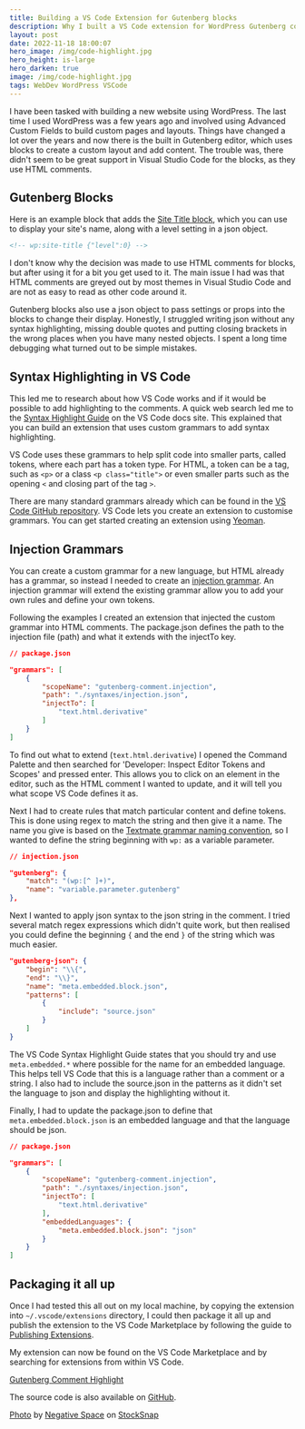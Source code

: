 ```yaml
---
title: Building a VS Code Extension for Gutenberg blocks
description: Why I built a VS Code extension for WordPress Gutenberg code blocks
layout: post
date: 2022-11-18 18:00:07
hero_image: /img/code-highlight.jpg
hero_height: is-large
hero_darken: true
image: /img/code-highlight.jpg
tags: WebDev WordPress VSCode
---
```


I have been tasked with building a new website using WordPress. The last time I used WordPress was a few years ago and involved using Advanced Custom Fields to build custom pages and layouts. Things have changed a lot over the years and now there is the built in Gutenberg editor, which uses blocks to create a custom layout and add content. The trouble was, there didn't seem to be great support in Visual Studio Code for the blocks, as they use HTML comments.

## Gutenberg Blocks

Here is an example block that adds the [Site Title block](https://wordpress.org/support/article/site-title-block/), which you can use to display your site's name, along with a level setting in a json object.

```html
<!-- wp:site-title {"level":0} -->
```

I don't know why the decision was made to use HTML comments for blocks, but after using it for a bit you get used to it. The main issue I had was that HTML comments are greyed out by most themes in Visual Studio Code and are not as easy to read as other code around it.

Gutenberg blocks also use a json object to pass settings or props into the blocks to change their display. Honestly, I struggled writing json without any syntax highlighting, missing double quotes and putting closing brackets in the wrong places when you have many nested objects. I spent a long time debugging what turned out to be simple mistakes.

## Syntax Highlighting in VS Code

This led me to research about how VS Code works and if it would be possible to add highlighting to the comments. A quick web search led me to the [Syntax Highlight Guide](https://code.visualstudio.com/api/language-extensions/syntax-highlight-guide) on the VS Code docs site. This explained that you can build an extension that uses custom grammars to add syntax highlighting.

VS Code uses these grammars to help split code into smaller parts, called tokens, where each part has a token type. For HTML, a token can be a tag, such as `<p>` or a class `<p class="title">` or even smaller parts such as the opening `<` and closing part of the tag `>`.

There are many standard grammars already which can be found in the [VS Code GitHub repository](https://github.com/microsoft/vscode/tree/main/extensions). VS Code lets you create an extension to customise grammars. You can get started creating an extension using [Yeoman](https://code.visualstudio.com/api/language-extensions/syntax-highlight-guide#developing-a-new-grammar-extension).

## Injection Grammars

You can create a custom grammar for a new language, but HTML already has a grammar, so instead I needed to create an [injection grammar](https://code.visualstudio.com/api/language-extensions/syntax-highlight-guide#injection-grammars). An injection grammar will extend the existing grammar allow you to add your own rules and define your own tokens.

Following the examples I created an extension that injected the custom grammar into HTML comments. The package.json defines the path to the injection file (path) and what it extends with the injectTo key.

```json
// package.json

"grammars": [
    {
        "scopeName": "gutenberg-comment.injection",
        "path": "./syntaxes/injection.json",
        "injectTo": [
            "text.html.derivative"
        ]
    }
]
```

To find out what to extend (`text.html.derivative`) I opened the Command Palette and then searched for 'Developer: Inspect Editor Tokens and Scopes' and pressed enter. This allows you to click on an element in the editor, such as the HTML comment I wanted to update, and it will tell you what scope VS Code defines it as.

Next I had to create rules that match particular content and define tokens. This is done using regex to match the string and then give it a name. The name you give is based on the [Textmate grammar naming convention](https://macromates.com/manual/en/language_grammars#naming_conventions), so I wanted to define the string beginning with `wp:` as a variable parameter.

```json
// injection.json

"gutenberg": {
    "match": "(wp:[^ ]+)",
    "name": "variable.parameter.gutenberg"
},
```

Next I wanted to apply json syntax to the json string in the comment. I tried several match regex expressions which didn't quite work, but then realised you could define the beginning `{` and the end `}` of the string which was much easier.

```json
"gutenberg-json": {
    "begin": "\\{",
    "end": "\\}",
    "name": "meta.embedded.block.json",
    "patterns": [
        {
            "include": "source.json"
        }
    ]
}
```

The VS Code Syntax Highlight Guide states that you should try and use `meta.embedded.*` where possible for the name for an embedded language. This helps tell VS Code that this is a language rather than a comment or a string. I also had to include the source.json in the patterns as it didn't set the language to json and display the highlighting without it.

Finally, I had to update the package.json to define that `meta.embedded.block.json` is an embedded language and that the language should be json.

```json
// package.json

"grammars": [
    {
        "scopeName": "gutenberg-comment.injection",
        "path": "./syntaxes/injection.json",
        "injectTo": [
            "text.html.derivative"
        ],
        "embeddedLanguages": {
            "meta.embedded.block.json": "json"
        }
    }
]
```

## Packaging it all up

Once I had tested this all out on my local machine, by copying the extension into `~/.vscode/extensions` directory, I could then package it all up and publish the extension to the VS Code Marketplace by following the guide to [Publishing Extensions](https://code.visualstudio.com/api/working-with-extensions/publishing-extension).

My extension can now be found on the VS Code Marketplace and by searching for extensions from within VS Code.

[Gutenberg Comment Highlight](https://marketplace.visualstudio.com/items?itemName=chrisrhymes.gutenburg-comment-highlight)

The source code is also available on [GitHub](https://github.com/chrisrhymes/gutenburg-comment-highlight).

<a href="https://stocksnap.io/photo/macbook-laptop-7ULJ7GRFDB">Photo</a> by <a href="https://stocksnap.io/author/4440">Negative Space</a> on <a href="https://stocksnap.io">StockSnap</a>
